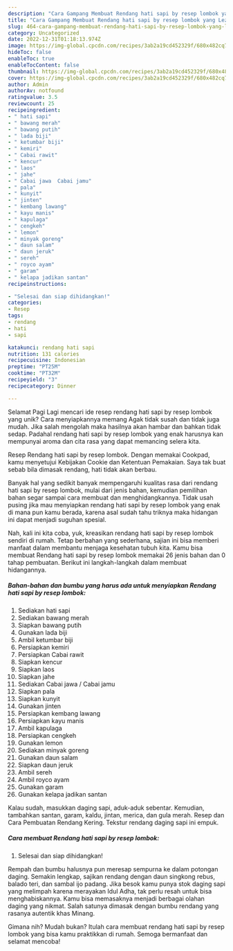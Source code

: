 ```yaml
---
description: "Cara Gampang Membuat Rendang hati sapi by resep lombok yang Lezat Sekali, Enak"
title: "Cara Gampang Membuat Rendang hati sapi by resep lombok yang Lezat Sekali, Enak"
slug: 464-cara-gampang-membuat-rendang-hati-sapi-by-resep-lombok-yang-lezat-sekali-enak
category: Uncategorized
date: 2022-12-31T01:18:13.974Z
image: https://img-global.cpcdn.com/recipes/3ab2a19cd452329f/680x482cq70/rendang-hati-sapi-by-resep-lombok-foto-resep-utama.jpg
hideToc: false
enableToc: true
enableTocContent: false
thumbnail: https://img-global.cpcdn.com/recipes/3ab2a19cd452329f/680x482cq70/rendang-hati-sapi-by-resep-lombok-foto-resep-utama.jpg
cover: https://img-global.cpcdn.com/recipes/3ab2a19cd452329f/680x482cq70/rendang-hati-sapi-by-resep-lombok-foto-resep-utama.jpg
author: Admin
authorAv: notfound
ratingvalue: 3.5
reviewcount: 25
recipeingredient:
- " hati sapi"
- " bawang merah"
- " bawang putih"
- " lada biji"
- " ketumbar biji"
- " kemiri"
- " Cabai rawit"
- " kencur"
- " laos"
- " jahe"
- " Cabai jawa  Cabai jamu"
- " pala"
- " kunyit"
- " jinten"
- " kembang lawang"
- " kayu manis"
- " kapulaga"
- " cengkeh"
- " lemon"
- " minyak goreng"
- " daun salam"
- " daun jeruk"
- " sereh"
- " royco ayam"
- " garam"
- " kelapa jadikan santan"
recipeinstructions:

- "Selesai dan siap dihidangkan!"
categories:
- Resep
tags:
- rendang
- hati
- sapi

katakunci: rendang hati sapi 
nutrition: 131 calories
recipecuisine: Indonesian
preptime: "PT25M"
cooktime: "PT32M"
recipeyield: "3"
recipecategory: Dinner

---
```



Selamat Pagi Lagi mencari ide resep rendang hati sapi by resep lombok yang unik? Cara menyiapkannya memang Agak tidak susah dan tidak juga mudah. Jika salah mengolah maka hasilnya akan hambar dan bahkan tidak sedap. Padahal rendang hati sapi by resep lombok yang enak harusnya kan mempunyai aroma dan cita rasa yang dapat memancing selera kita.


Resep Rendang hati sapi by resep lombok. Dengan memakai Cookpad, kamu menyetujui Kebijakan Cookie dan Ketentuan Pemakaian. Saya tak buat sebab bila dimasak rendang, hati tidak akan berbau.

Banyak hal yang sedikit banyak mempengaruhi kualitas rasa dari rendang hati sapi by resep lombok, mulai dari jenis bahan, kemudian pemilihan bahan segar sampai cara membuat dan menghidangkannya. Tidak usah pusing jika mau menyiapkan rendang hati sapi by resep lombok yang enak di mana pun kamu berada, karena asal sudah tahu triknya maka hidangan ini dapat menjadi suguhan spesial.


Nah, kali ini kita coba, yuk, kreasikan rendang hati sapi by resep lombok sendiri di rumah. Tetap berbahan yang sederhana, sajian ini bisa memberi manfaat dalam membantu menjaga kesehatan tubuh kita. Kamu bisa membuat Rendang hati sapi by resep lombok memakai 26 jenis bahan dan 0 tahap pembuatan. Berikut ini langkah-langkah dalam membuat hidangannya.

<!--inarticleads1-->

##### Bahan-bahan dan bumbu yang harus ada untuk menyiapkan Rendang hati sapi by resep lombok:

1. Sediakan  hati sapi
1. Sediakan  bawang merah
1. Siapkan  bawang putih
1. Gunakan  lada biji
1. Ambil  ketumbar biji
1. Persiapkan  kemiri
1. Persiapkan  Cabai rawit
1. Siapkan  kencur
1. Siapkan  laos
1. Siapkan  jahe
1. Sediakan  Cabai jawa / Cabai jamu
1. Siapkan  pala
1. Siapkan  kunyit
1. Gunakan  jinten
1. Persiapkan  kembang lawang
1. Persiapkan  kayu manis
1. Ambil  kapulaga
1. Persiapkan  cengkeh
1. Gunakan  lemon
1. Sediakan  minyak goreng
1. Gunakan  daun salam
1. Siapkan  daun jeruk
1. Ambil  sereh
1. Ambil  royco ayam
1. Gunakan  garam
1. Gunakan  kelapa jadikan santan


Kalau sudah, masukkan daging sapi, aduk-aduk sebentar. Kemudian, tambahkan santan, garam, kaldu, jintan, merica, dan gula merah. Resep dan Cara Pembuatan Rendang Kering. Tekstur rendang daging sapi ini empuk. 

<!--inarticleads2-->

##### Cara membuat Rendang hati sapi by resep lombok:


1. Selesai dan siap dihidangkan!

Rempah dan bumbu halusnya pun meresap sempurna ke dalam potongan daging. Semakin lengkap, sajikan rendang dengan daun singkong rebus, balado teri, dan sambal ijo padang. Jika besok kamu punya stok daging sapi yang melimpah karena merayakan Idul Adha, tak perlu resah untuk bisa menghabiskannya. Kamu bisa memasaknya menjadi berbagai olahan daging yang nikmat. Salah satunya dimasak dengan bumbu rendang yang rasanya autentik khas Minang. 

Gimana nih? Mudah bukan? Itulah cara membuat rendang hati sapi by resep lombok yang bisa kamu praktikkan di rumah. Semoga bermanfaat dan selamat mencoba!
